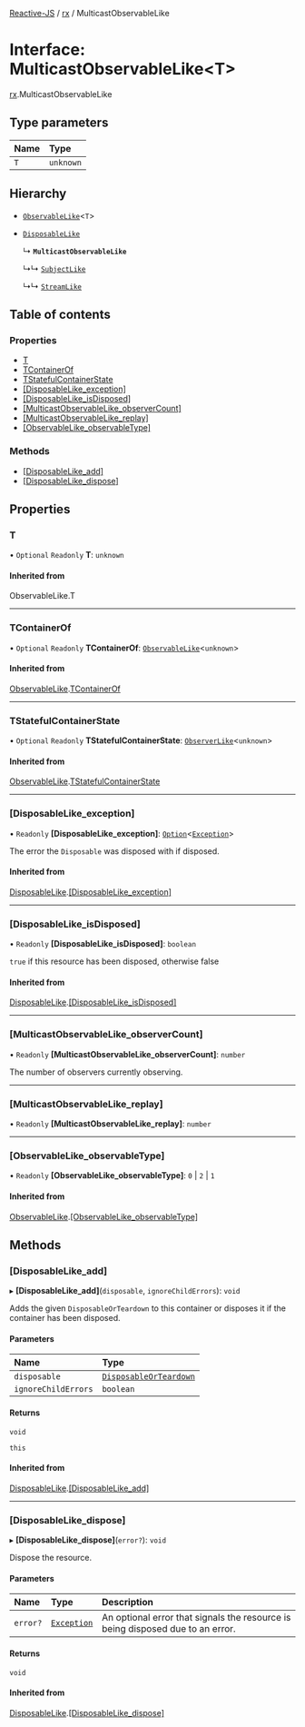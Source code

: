 [Reactive-JS](../README.md) / [rx](../modules/rx.md) / MulticastObservableLike

# Interface: MulticastObservableLike<T\>

[rx](../modules/rx.md).MulticastObservableLike

## Type parameters

| Name | Type |
| :------ | :------ |
| `T` | `unknown` |

## Hierarchy

- [`ObservableLike`](rx.ObservableLike.md)<`T`\>

- [`DisposableLike`](util.DisposableLike.md)

  ↳ **`MulticastObservableLike`**

  ↳↳ [`SubjectLike`](rx.SubjectLike.md)

  ↳↳ [`StreamLike`](streaming.StreamLike.md)

## Table of contents

### Properties

- [T](rx.MulticastObservableLike.md#t)
- [TContainerOf](rx.MulticastObservableLike.md#tcontainerof)
- [TStatefulContainerState](rx.MulticastObservableLike.md#tstatefulcontainerstate)
- [[DisposableLike\_exception]](rx.MulticastObservableLike.md#[disposablelike_exception])
- [[DisposableLike\_isDisposed]](rx.MulticastObservableLike.md#[disposablelike_isdisposed])
- [[MulticastObservableLike\_observerCount]](rx.MulticastObservableLike.md#[multicastobservablelike_observercount])
- [[MulticastObservableLike\_replay]](rx.MulticastObservableLike.md#[multicastobservablelike_replay])
- [[ObservableLike\_observableType]](rx.MulticastObservableLike.md#[observablelike_observabletype])

### Methods

- [[DisposableLike\_add]](rx.MulticastObservableLike.md#[disposablelike_add])
- [[DisposableLike\_dispose]](rx.MulticastObservableLike.md#[disposablelike_dispose])

## Properties

### T

• `Optional` `Readonly` **T**: `unknown`

#### Inherited from

ObservableLike.T

___

### TContainerOf

• `Optional` `Readonly` **TContainerOf**: [`ObservableLike`](rx.ObservableLike.md)<`unknown`\>

#### Inherited from

[ObservableLike](rx.ObservableLike.md).[TContainerOf](rx.ObservableLike.md#tcontainerof)

___

### TStatefulContainerState

• `Optional` `Readonly` **TStatefulContainerState**: [`ObserverLike`](scheduling.ObserverLike.md)<`unknown`\>

#### Inherited from

[ObservableLike](rx.ObservableLike.md).[TStatefulContainerState](rx.ObservableLike.md#tstatefulcontainerstate)

___

### [DisposableLike\_exception]

• `Readonly` **[DisposableLike\_exception]**: [`Option`](../modules/functions.md#option)<[`Exception`](../modules/util.md#exception)\>

The error the `Disposable` was disposed with if disposed.

#### Inherited from

[DisposableLike](util.DisposableLike.md).[[DisposableLike_exception]](util.DisposableLike.md#[disposablelike_exception])

___

### [DisposableLike\_isDisposed]

• `Readonly` **[DisposableLike\_isDisposed]**: `boolean`

`true` if this resource has been disposed, otherwise false

#### Inherited from

[DisposableLike](util.DisposableLike.md).[[DisposableLike_isDisposed]](util.DisposableLike.md#[disposablelike_isdisposed])

___

### [MulticastObservableLike\_observerCount]

• `Readonly` **[MulticastObservableLike\_observerCount]**: `number`

The number of observers currently observing.

___

### [MulticastObservableLike\_replay]

• `Readonly` **[MulticastObservableLike\_replay]**: `number`

___

### [ObservableLike\_observableType]

• `Readonly` **[ObservableLike\_observableType]**: ``0`` \| ``2`` \| ``1``

#### Inherited from

[ObservableLike](rx.ObservableLike.md).[[ObservableLike_observableType]](rx.ObservableLike.md#[observablelike_observabletype])

## Methods

### [DisposableLike\_add]

▸ **[DisposableLike_add]**(`disposable`, `ignoreChildErrors`): `void`

Adds the given `DisposableOrTeardown` to this container or disposes it if the container has been disposed.

#### Parameters

| Name | Type |
| :------ | :------ |
| `disposable` | [`DisposableOrTeardown`](../modules/util.md#disposableorteardown) |
| `ignoreChildErrors` | `boolean` |

#### Returns

`void`

`this`

#### Inherited from

[DisposableLike](util.DisposableLike.md).[[DisposableLike_add]](util.DisposableLike.md#[disposablelike_add])

___

### [DisposableLike\_dispose]

▸ **[DisposableLike_dispose]**(`error?`): `void`

Dispose the resource.

#### Parameters

| Name | Type | Description |
| :------ | :------ | :------ |
| `error?` | [`Exception`](../modules/util.md#exception) | An optional error that signals the resource is being disposed due to an error. |

#### Returns

`void`

#### Inherited from

[DisposableLike](util.DisposableLike.md).[[DisposableLike_dispose]](util.DisposableLike.md#[disposablelike_dispose])
